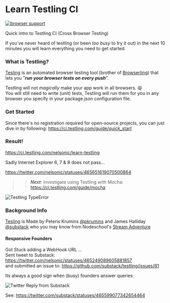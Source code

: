 Learn Testling CI
=================

[![browser support](https://ci.testling.com/nelsonic/learn-testling.png)
](https://ci.testling.com/nelsonic/learn-testling)

Quick intro to Testling CI (Cross Browser Testing)

If you've never heard of testling (or been *too busy* to try it out)
in the next 10 minutes you will learn everything you need to get started.

### What is Testling?

[Tesling][] is an automated browser testing tool (brother of [Browserling][])
that lets you "***run your browser tests on every push***".

Testling will not *magically* make your app work in all browsers. :tired_face: <br />
You will still need to write (unit) tests, Testling will run them for you
in any browser you specify in your package.json configuration file. 

### Get Started

Since there's no registration required for open-source projects,
you can just dive in by following: https://ci.testling.com/guide/quick_start


### Result!

https://ci.testling.com/nelsonic/learn-testling

Sadly Internet Explorer 6, 7 & 8 does not pass...

https://twitter.com/nelsonic/statuses/465651619070500864


>> ***Next***: Investigate using Testling with Mocha: https://ci.testling.com/guide/mocha

![Testling TypeError](http://i.imgur.com/VsSdwWv.png)

### Background Info

[Tesling][] is Made by Peteris Krumins [@pkrumins](https://github.com/pkrumins) 
and James Halliday [@substack](https://github.com/substack) who you may
know from Nodeschool's [Stream Adventure][]

#### Responsive Founders

Got Stuck adding a WebHook URL ... <br />
Sent tweet to Substack: https://twitter.com/nelsonic/statuses/465249089605881857 <br />
and submitted an issue to: https://github.com/substack/testling/issues/81

Its always a good sign when (busy) founders answer queries:

![Twitter Reply from Substack](http://i.imgur.com/9ynfYGf.png)

See: https://twitter.com/substack/statuses/465599077342654464

[Tesling]: https://ci.testling.com/
[Browserling]: https://browserling.com
[Stream Adventure]: http://nodeschool.io/#stream-adventure